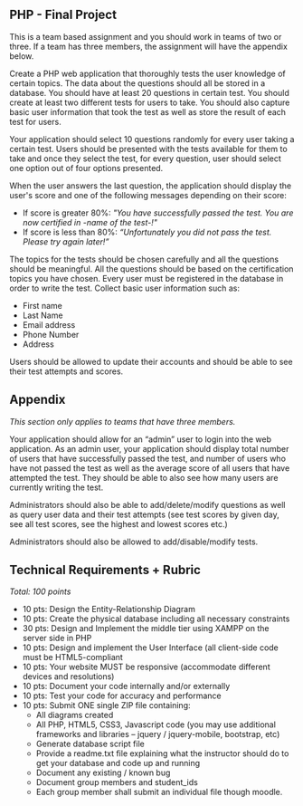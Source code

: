 ## PHP - Final Project

This is a team based assignment and you should work in teams of two or three. If a team has three members, the assignment will have the appendix below.

Create a PHP web application that thoroughly tests the user knowledge of certain topics. 
The data about the questions should all be stored in a database. You should have at least 20 questions in certain test. You should create at least two different tests for users to take. You should also capture basic user information that took the test as well as store the result of each test for users.

Your application should select 10 questions randomly for every user taking a certain test. 
Users should be presented with the tests available for them to take and once they select the test, for every question, user should select one option out of four options presented.

When the user answers the last question, the application should display the user's score and one of the following messages depending on their score:

- If score is greater 80%: _"You have successfully passed the test. You are now certified in -name of the test-!"_
- If score is less than 80%: _“Unfortunately you did not pass the test. Please try again later!”_

The topics for the tests should be chosen carefully and all the questions should be meaningful. All the questions should be based on the certification topics you have chosen. Every user must be registered in the database in order to write the test. Collect basic user information such as:

- First name
- Last Name
- Email address
- Phone Number
- Address

Users should be allowed to update their accounts and should be able to see their test attempts and scores.

## Appendix

_This section only applies to teams that have three members._

Your application should allow for an “admin” user to login into the web application. As an admin user, your application should display total number of users that have successfully passed the test, and number of users who have not passed the test as well as the average score of all users that have attempted the test. They should be able to also see how many users are currently writing the test.

Administrators should also be able to add/delete/modify questions as well as query user data and their test attempts (see test scores by given day, see all test scores, see the highest and lowest scores etc.)

Administrators should also be allowed to add/disable/modify tests.

## Technical Requirements + Rubric
_Total: 100 points_

- 10 pts: Design the Entity-Relationship Diagram
- 10 pts: Create the physical database including all necessary constraints
- 30 pts: Design and Implement the middle tier using XAMPP on the server side in PHP
- 10 pts: Design and implement the User Interface (all client-side code must be HTML5-compliant
- 10 pts: Your website MUST be responsive (accommodate different devices and resolutions)
- 10 pts: Document your code internally and/or externally
- 10 pts: Test your code for accuracy and performance
- 10 pts: Submit ONE single ZIP file containing:
	- All diagrams created
	- All PHP, HTML5, CSS3, Javascript code (you may use additional frameworks and libraries – jquery / jquery-mobile, bootstrap, etc)
	- Generate database script file
	- Provide a readme.txt file explaining what the instructor should do to get your database and code up and running
	- Document any existing / known bug
	- Document group members and student_ids
	- Each group member shall submit an individual file though moodle.

